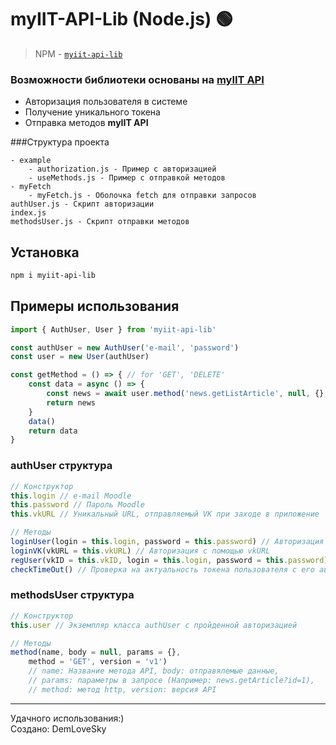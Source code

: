 # myIIT-API-Lib (Node.js) 🟢

> NPM - [`myiit-api-lib`](https://www.npmjs.com/package/myiit-api-lib)

### Возможности библиотеки основаны на <a href="https://myiit.demlovesky.ru/">myIIT API</a>

- Авторизация пользователя в системе
- Получение уникального токена
- Отправка методов <b>myIIT API</b>

###Структура проекта

```
- example
    - authorization.js - Пример с авторизацией
    - useMethods.js - Пример с отправкой методов
- myFetch
    - myFetch.js - Оболочка fetch для отправки запросов
authUser.js - Скрипт авторизации
index.js
methodsUser.js - Скрипт отправки методов
```

## Установка

```bash
npm i myiit-api-lib
```

## Примеры использования
```js
import { AuthUser, User } from 'myiit-api-lib'

const authUser = new AuthUser('e-mail', 'password')
const user = new User(authUser)

const getMethod = () => { // for 'GET', 'DELETE'
    const data = async () => {
        const news = await user.method('news.getListArticle', null, {}, 'GET', 'v1') // name_method: string; body: object; params: object; method_http: string; ver_api: string
        return news
    }
    data()
    return data
}
```

### authUser структура
```js
// Конструктор
this.login // e-mail Moodle
this.password // Пароль Moodle
this.vkURL // Уникальный URL, отправляемый VK при заходе в приложение

// Методы
loginUser(login = this.login, password = this.password) // Авторизация с помощью e-mail и пароля
loginVK(vkURL = this.vkURL) // Авторизация с помощью vkURL
regUser(vkID = this.vkID, login = this.login, password = this.password) // Регистрация пользователя с помощью vk_id, e-mail и пароля
checkTimeOut() // Проверка на актуальность токена пользователя с его автоматическим обновлением
```

### methodsUser структура
```js
// Конструктор
this.user // Экземпляр класса authUser с пройденной авторизацией

// Методы
method(name, body = null, params = {},
    method = 'GET', version = 'v1')
    // name: Название метода API, body: отправялемые данные,
    // params: параметры в запросе (Например: news.getArticle?id=1),
    // method: метод http, version: версия API
```

<hr>
Удачного использования:) <br>
Создано: DemLoveSky